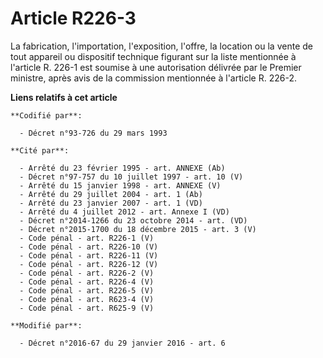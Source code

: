 # Article R226-3

La fabrication, l'importation, l'exposition, l'offre, la location ou la vente de tout appareil ou dispositif technique
figurant sur la liste mentionnée à l'article R. 226-1 est soumise à une autorisation délivrée par le Premier ministre, après
avis de la commission mentionnée à l'article R. 226-2.

**Liens relatifs à cet article**

	**Codifié par**:

	  - Décret n°93-726 du 29 mars 1993

	**Cité par**:

	  - Arrêté du 23 février 1995 - art. ANNEXE (Ab)
	  - Décret n°97-757 du 10 juillet 1997 - art. 10 (V)
	  - Arrêté du 15 janvier 1998 - art. ANNEXE (V)
	  - Arrêté du 29 juillet 2004 - art. 1 (Ab)
	  - Arrêté du 23 janvier 2007 - art. 1 (VD)
	  - Arrêté du 4 juillet 2012 - art. Annexe I (VD)
	  - Décret n°2014-1266 du 23 octobre 2014 - art. (VD)
	  - Décret n°2015-1700 du 18 décembre 2015 - art. 3 (V)
	  - Code pénal - art. R226-1 (V)
	  - Code pénal - art. R226-10 (V)
	  - Code pénal - art. R226-11 (V)
	  - Code pénal - art. R226-12 (V)
	  - Code pénal - art. R226-2 (V)
	  - Code pénal - art. R226-4 (V)
	  - Code pénal - art. R226-5 (V)
	  - Code pénal - art. R623-4 (V)
	  - Code pénal - art. R625-9 (V)

	**Modifié par**:

	  - Décret n°2016-67 du 29 janvier 2016 - art. 6
